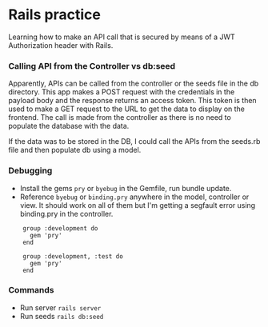 # Rails practice

Learning how to make an API call that is secured by means of a JWT Authorization header with Rails.

### Calling API from the Controller vs db:seed
Apparently, APIs can be called from the controller or the seeds file in the db directory. This app makes a POST request with the credentials in the payload body and the response returns an access token. This token is then used to make a GET request to the URL to get the data to display on the frontend. The call is made from the controller as there is no need to populate the database with the data. 

If the data was to be stored in the DB, I could call the APIs from the seeds.rb file and then populate db using a model.

### Debugging
- Install the gems `pry` or `byebug` in the Gemfile, run bundle update.  
- Reference `byebug` or `binding.pry` anywhere in the model, controller or view. It should work on all of them but I'm getting a segfault error using binding.pry in the controller.

```
    group :development do
      gem 'pry'
    end
```
```
    group :development, :test do
      gem 'pry'
    end
```


### Commands

- Run server `rails server`
- Run seeds `rails db:seed`
